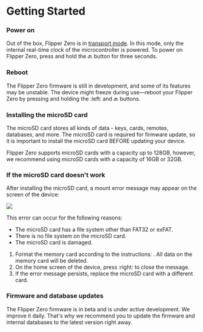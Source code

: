 # Getting Started

### Power on <a href="#qaygi" id="qaygi"></a>

Out of the box, Flipper Zero is in [transport mode](https://docs.flipperzero.one/basics/power#OGTOB). In this mode, only the internal real-time clock of the microcontroller is powered. To power on Flipper Zero, press and hold the :back: button for three seconds.

### ﻿Reboot <a href="#repos" id="repos"></a>

The Flipper Zero firmware is still in development, and some of its features may be unstable. The device might freeze during use—reboot your Flipper Zero by pressing and holding the :left: and :back: buttons.

### Installing the microSD card <a href="#mmmzv" id="mmmzv"></a>

The microSD card stores all kinds of data - keys, cards, remotes, databases, and more. The microSD card is required for firmware update, so it is important to install the microSD card BEFORE updating your device.

Flipper Zero supports microSD cards with a capacity up to 128GB, however, we recommend using microSD cards with a capacity of 16GB or 32GB.

### If the microSD card doesn't work <a href="#zrdcl" id="zrdcl"></a>

After installing the microSD card, a mount error message may appear on the screen of the device:

![](https://archbee-image-uploads.s3.amazonaws.com/3StCFqarJkJQZV-7N79yY/HSDX77phE1t2O4doi-WDs\_sdcardmountingfail.png?auto=format\&ixlib=react-9.1.1\&h=256\&w=512)

This error can occur for the following reasons:

* The microSD card has a file system other than FAT32 or exFAT.
* There is no file system on the microSD card.
* The microSD card is damaged.

1. Format the memory card according to the instructions: . All data on the memory card will be deleted.
2. On the home screen of the device, press :right: to close the message.
3. If the error message persists, replace the microSD card with a different card.

### Firmware and database updates <a href="#1jgx9" id="1jgx9"></a>

The Flipper Zero firmware is in beta and is under active development. We improve it daily. That's why we recommend you to update the firmware and internal databases to the latest version right away.&#x20;
